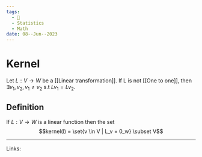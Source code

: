 ```yaml
---
tags:
  - 🌱
  - Statistics
  - Math
date: 08--Jun--2023
---
```


# Kernel
Let $L:V \rightarrow W$ be a [[Linear transformation]]. If L is not [[One to one]], then $\exists v_1,v_2, v_1 \ne v_2 \text{ s.t } Lv_1 = Lv_2$.
## Definition
If $L:V \rightarrow W$ is a linear function then the set
$$kernel(l) = \set{v \in V | L_v = 0_w} \subset V$$


---
Links: 